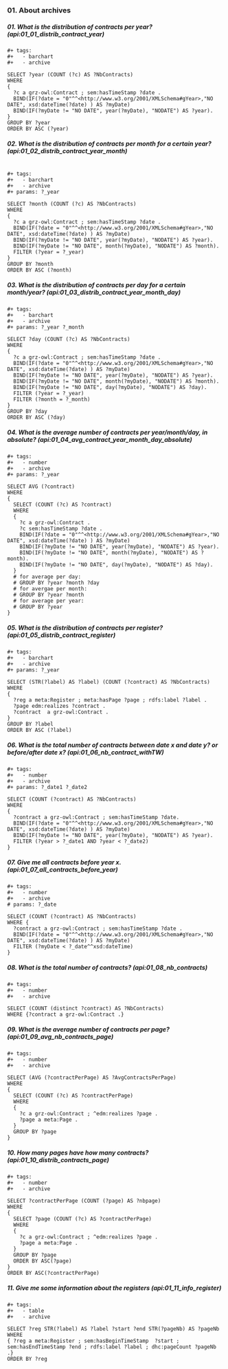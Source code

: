 ### 01. About archives

##### 01. What is the distribution of contracts per year? (api:01_01_distrib_contract_year)
```sparql
#+ tags:
#+   - barchart
#+   - archive

SELECT ?year (COUNT (?c) AS ?NbContracts)
WHERE 
{
  ?c a grz-owl:Contract ; sem:hasTimeStamp ?date .
  BIND(IF(?date = "0"^^<http://www.w3.org/2001/XMLSchema#gYear>,"NO DATE", xsd:dateTime(?date) ) AS ?myDate) 
  BIND(IF(?myDate != "NO DATE", year(?myDate), "NODATE") AS ?year).
}
GROUP BY ?year
ORDER BY ASC (?year)
```

##### 02. What is the distribution of contracts per month for a certain year? (api:01_02_distrib_contract_year_month)
```sparql

#+ tags:
#+   - barchart
#+   - archive
#+ params: ?_year

SELECT ?month (COUNT (?c) AS ?NbContracts)
WHERE 
{
  ?c a grz-owl:Contract ; sem:hasTimeStamp ?date .
  BIND(IF(?date = "0"^^<http://www.w3.org/2001/XMLSchema#gYear>,"NO DATE", xsd:dateTime(?date) ) AS ?myDate) 
  BIND(IF(?myDate != "NO DATE", year(?myDate), "NODATE") AS ?year).
  BIND(IF(?myDate != "NO DATE", month(?myDate), "NODATE") AS ?month).
  FILTER (?year = ?_year)
}
GROUP BY ?month
ORDER BY ASC (?month)
```

##### 03. What is the distribution of contracts per day for a certain month/year? (api:01_03_distrib_contract_year_month_day)
```sparql
#+ tags:
#+   - barchart
#+   - archive
#+ params: ?_year ?_month

SELECT ?day (COUNT (?c) AS ?NbContracts)
WHERE 
{
  ?c a grz-owl:Contract ; sem:hasTimeStamp ?date .
  BIND(IF(?date = "0"^^<http://www.w3.org/2001/XMLSchema#gYear>,"NO DATE", xsd:dateTime(?date) ) AS ?myDate) 
  BIND(IF(?myDate != "NO DATE", year(?myDate), "NODATE") AS ?year).
  BIND(IF(?myDate != "NO DATE", month(?myDate), "NODATE") AS ?month).
  BIND(IF(?myDate != "NO DATE", day(?myDate), "NODATE") AS ?day).
  FILTER (?year = ?_year)
  FILTER (?month = ?_month)
}
GROUP BY ?day
ORDER BY ASC (?day)
```

##### 04. What is the average number of contracts per year/month/day, in absolute? (api:01_04_avg_contract_year_month_day_absolute)
```sparql
#+ tags:
#+   - number
#+   - archive
#+ params: ?_year 

SELECT AVG (?contract)
WHERE
{
  SELECT (COUNT (?c) AS ?contract)
  WHERE 
  {
    ?c a grz-owl:Contract .
    ?c sem:hasTimeStamp ?date .
    BIND(IF(?date = "0"^^<http://www.w3.org/2001/XMLSchema#gYear>,"NO DATE", xsd:dateTime(?date) ) AS ?myDate) 
    BIND(IF(?myDate != "NO DATE", year(?myDate), "NODATE") AS ?year).
    BIND(IF(?myDate != "NO DATE", month(?myDate), "NODATE") AS ?month).
    BIND(IF(?myDate != "NO DATE", day(?myDate), "NODATE") AS ?day).
  }
  # for average per day:
  # GROUP BY ?year ?month ?day
  # for avergae per month:
  # GROUP BY ?year ?month
  # for average per year:
  # GROUP BY ?year
}
```

##### 05. What is the distribution of contracts per register? (api:01_05_distrib_contract_register)
```sparql
#+ tags:
#+   - barchart
#+   - archive
#+ params: ?_year 

SELECT (STR(?label) AS ?label) (COUNT (?contract) AS ?NbContracts)
WHERE 
{ 
  ?reg a meta:Register ; meta:hasPage ?page ; rdfs:label ?label .
  ?page edm:realizes ?contract .
  ?contract  a grz-owl:Contract .
}
GROUP BY ?label
ORDER BY ASC (?label)
```

##### 06. What is the total number of contracts between date x and date y? or before/after date x? (api:01_06_nb_contract_withTW)
```sparql
#+ tags:
#+   - number
#+   - archive
#+ params: ?_date1 ?_date2

SELECT (COUNT (?contract) AS ?NbContracts)
WHERE 
{ 
  ?contract a grz-owl:Contract ; sem:hasTimeStamp ?date.
  BIND(IF(?date = "0"^^<http://www.w3.org/2001/XMLSchema#gYear>,"NO DATE", xsd:dateTime(?date) ) AS ?myDate) 
  BIND(IF(?myDate != "NO DATE", year(?myDate), "NODATE") AS ?year).
  FILTER (?year > ?_date1 AND ?year < ?_date2)
}
```

##### 07. Give me all contracts before year x. (api:01_07_all_contracts_before_year)
```sparql
#+ tags:
#+   - number
#+   - archive
# params: ?_date

SELECT (COUNT (?contract) AS ?NbContracts)
WHERE {
  ?contract a grz-owl:Contract ; sem:hasTimeStamp ?date .
  BIND(IF(?date = "0"^^<http://www.w3.org/2001/XMLSchema#gYear>,"NO DATE", xsd:dateTime(?date) ) AS ?myDate) 
  FILTER (?myDate < ?_date^^xsd:dateTime)
}
```

##### 08. What is the total number of contracts? (api:01_08_nb_contracts)
```sparql
#+ tags:
#+   - number
#+   - archive

SELECT (COUNT (distinct ?contract) AS ?NbContracts)
WHERE {?contract a grz-owl:Contract .}
```

##### 09. What is the average number of contracts per page? (api:01_09_avg_nb_contracts_page)
```sparql
#+ tags:
#+   - number
#+   - archive

SELECT (AVG (?contractPerPage) AS ?AvgContractsPerPage)
WHERE
{
  SELECT (COUNT (?c) AS ?contractPerPage)
  WHERE 
  {
    ?c a grz-owl:Contract ; ^edm:realizes ?page .
    ?page a meta:Page .
  }
  GROUP BY ?page
}
```

##### 10. How many pages have how many contracts? (api:01_10_distrib_contracts_page)
```sparql
#+ tags:
#+   - number
#+   - archive

SELECT ?contractPerPage (COUNT (?page) AS ?nbpage)
WHERE
{
  SELECT ?page (COUNT (?c) AS ?contractPerPage)
  WHERE 
  {
    ?c a grz-owl:Contract ; ^edm:realizes ?page .
    ?page a meta:Page .
  }
  GROUP BY ?page
  ORDER BY ASC(?page)
}
ORDER BY ASC(?contractPerPage)
```


##### 11. Give me some information about the registers (api:01_11_info_register)
```sparql
#+ tags:
#+   - table
#+   - archive

SELECT ?reg STR(?label) AS ?label ?start ?end STR(?pageNb) AS ?pageNb
WHERE 
{ ?reg a meta:Register ; sem:hasBeginTimeStamp  ?start ;  sem:hasEndTimeStamp ?end ; rdfs:label ?label ; dhc:pageCount ?pageNb .}
ORDER BY ?reg
```


